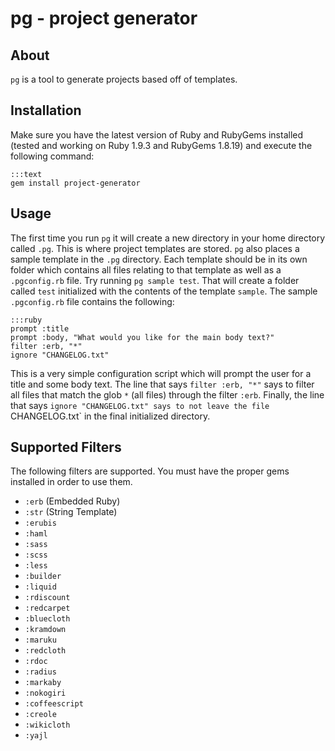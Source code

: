 # pg - project generator

## About

`pg` is a tool to generate projects based off of templates.

## Installation

Make sure you have the latest version of Ruby and RubyGems installed (tested and working on Ruby 1.9.3 and RubyGems 1.8.19) and execute the following command:

    :::text
    gem install project-generator

## Usage

The first time you run `pg` it will create a new directory in your home directory called `.pg`. This is where project templates are stored. `pg` also places a sample template in the `.pg` directory. Each template should be in its own folder which contains all files relating to that template as well as a `.pgconfig.rb` file. Try running `pg sample test`. That will create a folder called `test` initialized with the contents of the template `sample`. The sample `.pgconfig.rb` file contains the following:

	:::ruby
    prompt :title
    prompt :body, "What would you like for the main body text?"
    filter :erb, "*"
    ignore "CHANGELOG.txt"

This is a very simple configuration script which will prompt the user for a title and some body text. The line that says `filter :erb, "*"` says to filter all files that match the glob `*` (all files) through the filter `:erb`. Finally, the line that says `ignore "CHANGELOG.txt" says to not leave the file `CHANGELOG.txt` in the final initialized directory.

## Supported Filters

The following filters are supported. You must have the proper gems installed in order to use them.

* `:erb` (Embedded Ruby)
* `:str` (String Template)
* `:erubis`
* `:haml`
* `:sass`
* `:scss`
* `:less`
* `:builder`
* `:liquid`
* `:rdiscount`
* `:redcarpet`
* `:bluecloth`
* `:kramdown`
* `:maruku`
* `:redcloth`
* `:rdoc`
* `:radius`
* `:markaby`
* `:nokogiri`
* `:coffeescript`
* `:creole`
* `:wikicloth`
* `:yajl`